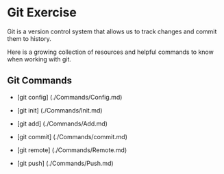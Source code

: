 # Git Exercise

Git is a version control system that allows us to track changes and commit them to history.

Here is a growing collection of resources and helpful commands to know when working with git.

## Git Commands

- [git config] (./Commands/Config.md)

- [git init] (./Commands/Init.md)

- [git add] (./Commands/Add.md)

- [git commit] (./Commands/commit.md)

- [git remote] (./Commands/Remote.md)

- [git push] (./Commands/Push.md)